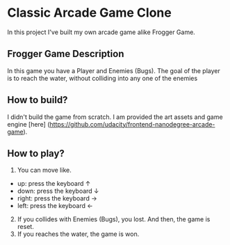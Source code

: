 # Classic Arcade Game Clone

In this project I've built my own arcade game alike Frogger Game.

## Frogger Game Description
In this game you have a Player and Enemies (Bugs). The goal of the player is to reach the water, without colliding into any one of the enemies

## How to build?
I didn't build the game from scratch. I am provided the art assets and game engine [here] (https://github.com/udacity/frontend-nanodegree-arcade-game).

## How to play?
1. You can move like.
- up: press the keyboard ↑
- down: press the keyboard ↓
- right: press the keyboard →
- left: press the keyboard ←
2. If you collides with Enemies (Bugs), you lost. And then, the game is reset.
3. If you reaches the water, the game is won.

